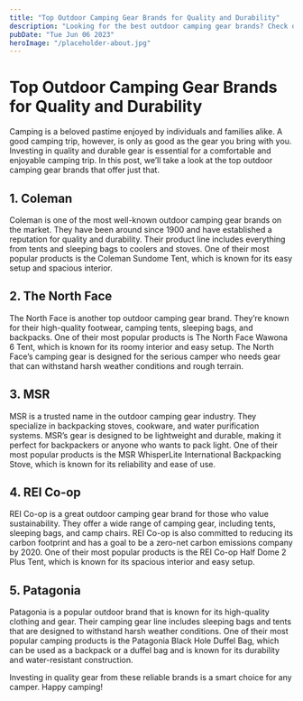 ```yaml
---
title: "Top Outdoor Camping Gear Brands for Quality and Durability"
description: "Looking for the best outdoor camping gear brands? Check out our list for quality and durability."
pubDate: "Tue Jun 06 2023"
heroImage: "/placeholder-about.jpg"
---
```


# Top Outdoor Camping Gear Brands for Quality and Durability
Camping is a beloved pastime enjoyed by individuals and families alike. A good camping trip, however, is only as good as the gear you bring with you. Investing in quality and durable gear is essential for a comfortable and enjoyable camping trip. In this post, we’ll take a look at the top outdoor camping gear brands that offer just that. 

## 1. Coleman

Coleman is one of the most well-known outdoor camping gear brands on the market. They have been around since 1900 and have established a reputation for quality and durability. Their product line includes everything from tents and sleeping bags to coolers and stoves. One of their most popular products is the Coleman Sundome Tent, which is known for its easy setup and spacious interior.

## 2. The North Face

The North Face is another top outdoor camping gear brand. They’re known for their high-quality footwear, camping tents, sleeping bags, and backpacks. One of their most popular products is The North Face Wawona 6 Tent, which is known for its roomy interior and easy setup. The North Face’s camping gear is designed for the serious camper who needs gear that can withstand harsh weather conditions and rough terrain.

## 3. MSR

MSR is a trusted name in the outdoor camping gear industry. They specialize in backpacking stoves, cookware, and water purification systems. MSR’s gear is designed to be lightweight and durable, making it perfect for backpackers or anyone who wants to pack light. One of their most popular products is the MSR WhisperLite International Backpacking Stove, which is known for its reliability and ease of use.

## 4. REI Co-op

REI Co-op is a great outdoor camping gear brand for those who value sustainability. They offer a wide range of camping gear, including tents, sleeping bags, and camp chairs. REI Co-op is also committed to reducing its carbon footprint and has a goal to be a zero-net carbon emissions company by 2020. One of their most popular products is the REI Co-op Half Dome 2 Plus Tent, which is known for its spacious interior and easy setup.

## 5. Patagonia

Patagonia is a popular outdoor brand that is known for its high-quality clothing and gear. Their camping gear line includes sleeping bags and tents that are designed to withstand harsh weather conditions. One of their most popular camping products is the Patagonia Black Hole Duffel Bag, which can be used as a backpack or a duffel bag and is known for its durability and water-resistant construction.

Investing in quality gear from these reliable brands is a smart choice for any camper. Happy camping!